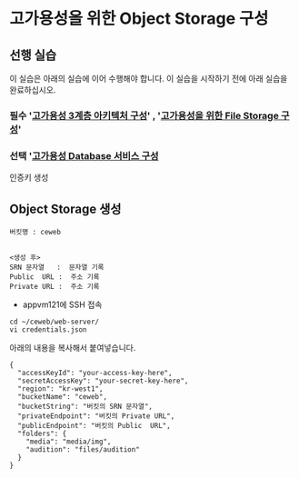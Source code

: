 # 고가용성을 위한 Object Storage 구성

## 선행 실습
이 실습은 아래의 실습에 이어 수행해야 합니다. 이 실습을 시작하기 전에 아래 실습을 완료하십시오.

### 필수 '[고가용성 3계층 아키텍처 구성](../3_tier_architecture/README.md)'  ,  '[고가용성을 위한 File Storage 구성](../file_storage/README.md)'
### 선택 '[고가용성 Database 서비스 구성](../database_service/README.md)

인증키 생성

## Object Storage 생성
```
버킷명 : ceweb


<생성 후>
SRN 문자열   :  문자열 기록
Public  URL :  주소 기록
Private URL :  주소 기록
```

- appvm121에 SSH 접속
```
cd ~/ceweb/web-server/
vi credentials.json
```
아래의 내용을 복사해서 붙여넣습니다.
```
{
  "accessKeyId": "your-access-key-here",
  "secretAccessKey": "your-secret-key-here",
  "region": "kr-west1",
  "bucketName": "ceweb",
  "bucketString": "버킷의 SRN 문자열",
  "privateEndpoint": "버킷의 Private URL",
  "publicEndpoint": "버킷의 Public  URL",
  "folders": {
    "media": "media/img",
    "audition": "files/audition"
  }
}
```